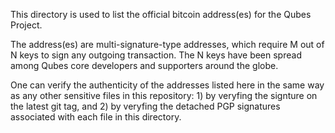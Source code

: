 This directory is used to list the official bitcoin address(es) for the Qubes Project.

The address(es) are multi-signature-type addresses, which require M out of N
keys to sign any outgoing transaction. The N keys have been spread among Qubes
core developers and supporters around the globe.

One can verify the authenticity of the addresses listed here in the same way as
any other sensitive files in this repository: 1) by veryfing the signture on the
latest git tag, and 2) by veryfing the detached PGP signatures associated with
each file in this directory.
